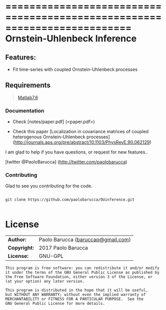 =========================================================================
Ornstein-Uhlenbeck Inference
=========================================================================

## Features:

* Fit time-series with coupled Ornstein-Uhlenbeck processes


## Requirements

> [Matlab7.6](https://www.mathworks.com/content/dam/mathworks/tag-team/Objects/t/72887_92020v00Cleve_Growth_MATLAB_MathWorks_Two_Decades_Jan_2006.pdf)


### Documentation

* Check [notes/paper.pdf]  (<paper.pdf>)

* Check this paper [Localization in covariance matrices of coupled heterogenous Ornstein-Uhlenbeck processes] (http://journals.aps.org/pre/abstract/10.1103/PhysRevE.90.062129)



I am glad to help if you have questions, or request for new features..

[twitter @PaoloBarucca] (http://twitter.com/paolobarucca) 

### Contributing

Glad to see you contributing for the code.

```

git clone https://github.com/paolobarucca/OUinference.git


```

# License

|                      |                                          |
|:---------------------|:-----------------------------------------|
| **Author:**          | Paolo Barucca (<baruccap@gmail.com>)
| **Copyright:**       | 2017 Paolo Barucca
| **License:**         | GNU-GPL 

    This program is free software: you can redistribute it and/or modify
    it under the terms of the GNU General Public License as published by
    the Free Software Foundation, either version 3 of the License, or
    (at your option) any later version.

    This program is distributed in the hope that it will be useful,
    but WITHOUT ANY WARRANTY; without even the implied warranty of
    MERCHANTABILITY or FITNESS FOR A PARTICULAR PURPOSE.  See the
    GNU General Public License for more details.

